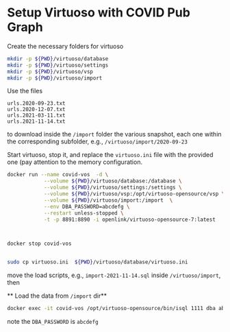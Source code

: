 # Setup Virtuoso with COVID Pub Graph


Create the necessary folders for virtuoso

```bash
mkdir -p ${PWD}/virtuoso/database
mkdir -p ${PWD}/virtuoso/settings
mkdir -p ${PWD}/virtuoso/vsp
mkdir -p ${PWD}/virtuoso/import
```


Use the files

```
urls.2020-09-23.txt
urls.2020-12-07.txt
urls.2021-03-11.txt
urls.2021-11-14.txt
```

to download inside the `/import` folder the various snapshot, each one within the corresponding subfolder, e.g., `/virtuoso/import/2020-09-23`

Start virtuoso, stop it, and replace the `virtuoso.ini` file with the provided one (pay attention to the memory configuration.


```bash
docker run --name covid-vos  -d \
            --volume ${PWD}/virtuoso/database:/database \
            --volume ${PWD}/virtuoso/settings:/settings \
            --volume ${PWD}/virtuoso/vsp:/opt/virtuoso-opensource/vsp \
            --volume ${PWD}/virtuoso/import:/import  \
            --env DBA_PASSWORD=abcdefg \
            --restart unless-stopped \
            -t -p 8891:8890 -i openlink/virtuoso-opensource-7:latest



docker stop covid-vos


sudo cp virtuoso.ini  ${PWD}/virtuoso/database/virtuoso.ini

```


move the load scripts, e.g., `import-2021-11-14.sql` inside `/virtuoso/import`, then

**  Load the data from `/import` dir**

```bash
docker exec -it covid-vos /opt/virtuoso-opensource/bin/isql 1111 dba abcdefg /import/import-2020-09-23.sql
```

note the `DBA_PASSWORD` is `abcdefg`



